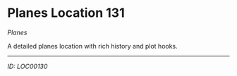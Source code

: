 # Planes Location 131

*Planes*

A detailed planes location with rich history and plot hooks.

---
*ID: LOC00130*